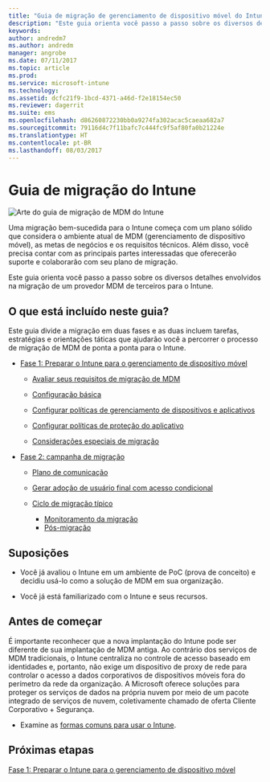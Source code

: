 ```yaml
---
title: "Guia de migração de gerenciamento de dispositivo móvel do Intune"
description: "Este guia orienta você passo a passo sobre os diversos detalhes envolvidos na migração de um provedor MDM de terceiros para o Microsoft Intune."
keywords: 
author: andredm7
ms.author: andredm
manager: angrobe
ms.date: 07/11/2017
ms.topic: article
ms.prod: 
ms.service: microsoft-intune
ms.technology: 
ms.assetid: dcfc21f9-1bcd-4371-a46d-f2e18154ec50
ms.reviewer: dagerrit
ms.suite: ems
ms.openlocfilehash: d86260872230bb0a9274fa302acac5caeaa682a7
ms.sourcegitcommit: 79116d4c7f11bafc7c444fc9f5af80fa0b21224e
ms.translationtype: HT
ms.contentlocale: pt-BR
ms.lasthandoff: 08/03/2017
---
```

# <a name="intune-migration-guide"></a>Guia de migração do Intune

![Arte do guia de migração de MDM do Intune](./media/MDM-migration-guide-art.PNG)

Uma migração bem-sucedida para o Intune começa com um plano sólido que considera o ambiente atual de MDM (gerenciamento de dispositivo móvel), as metas de negócios e os requisitos técnicos. Além disso, você precisa contar com as principais partes interessadas que oferecerão suporte e colaborarão com seu plano de migração.

Este guia orienta você passo a passo sobre os diversos detalhes envolvidos na migração de um provedor MDM de terceiros para o Intune.

## <a name="whats-included-in-this-guide"></a>O que está incluído neste guia?

Este guia divide a migração em duas fases e as duas incluem tarefas, estratégias e orientações táticas que ajudarão você a percorrer o processo de migração de MDM de ponta a ponta para o Intune.

-   [Fase 1: Preparar o Intune para o gerenciamento de dispositivo móvel](migration-guide-prepare.md)

    -   [Avaliar seus requisitos de migração de MDM](migration-guide-prepare.md#assess-mdm-requirements)

    -   [Configuração básica](migration-guide-setup.md)

    -   [Configurar políticas de gerenciamento de dispositivos e aplicativos](migration-guide-configure-policies.md)

    -   [Configurar políticas de proteção do aplicativo](migration-guide-app-protection-policies.md)

    -   [Considerações especiais de migração](migration-guide-considerations.md)

-   [Fase 2: campanha de migração](migration-guide-campaign.md)

    -   [Plano de comunicação](migration-guide-communication-plan.md)

    -   [Gerar adoção de usuário final com acesso condicional](migration-guide-drive-adoption.md)

    -   [Ciclo de migração típico](migration-guide-cycle.md)
        -   [Monitoramento da migração](migration-guide-cycle.md#monitoring-migration)
        -   [Pós-migração](migration-guide-cycle.md#post-migration)

## <a name="assumptions"></a>Suposições

-   Você já avaliou o Intune em um ambiente de PoC (prova de conceito) e decidiu usá-lo como a solução de MDM em sua organização.

-   Você já está familiarizado com o Intune e seus recursos.

## <a name="before-you-begin"></a>Antes de começar

É importante reconhecer que a nova implantação do Intune pode ser diferente de sua implantação de MDM antiga. Ao contrário dos serviços de MDM tradicionais, o Intune centraliza no controle de acesso baseado em identidades e, portanto, não exige um dispositivo de proxy de rede para controlar o acesso a dados corporativos de dispositivos móveis fora do perímetro da rede da organização. A Microsoft oferece soluções para proteger os serviços de dados na própria nuvem por meio de um pacote integrado de serviços de nuvem, coletivamente chamado de oferta Cliente Corporativo + Segurança.

-   Examine as [formas comuns para usar o Intune](common-scenarios.md).

## <a name="next-steps"></a>Próximas etapas

[Fase 1: Preparar o Intune para o gerenciamento de dispositivo móvel](migration-guide-prepare.md)
